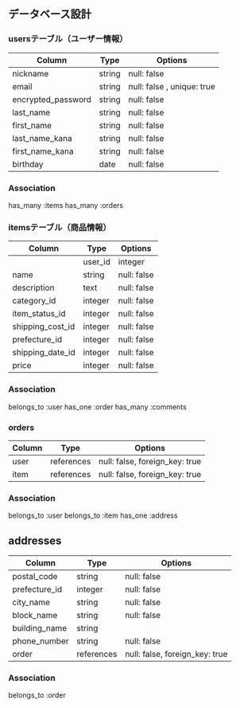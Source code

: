 ## データベース設計

### usersテーブル（ユーザー情報）

| Column            | Type    | Options     |
|-------------------|---------|-------------|
| nickname          | string  | null: false |
| email             | string  | null: false , unique: true|
| encrypted_password| string  | null: false |
| last_name         | string  | null: false |
| first_name        | string  | null: false |
| last_name_kana    | string  | null: false |
| first_name_kana   | string  | null: false |
| birthday          | date    | null: false |
 
### Association
 has_many :items
 has_many :orders

### itemsテーブル（商品情報）

| Column                   | Type    | Options     |
|--------------------------|---------|-------------|
| |user_id                 |integer  |null: false, foreign_key: true|
| name                     | string  | null: false |
| description              | text    | null: false |
| category_id              | integer | null: false |
| item_status_id           | integer | null: false |
| shipping_cost_id         | integer | null: false |
| prefecture_id            | integer | null: false |
| shipping_date_id         | integer | null: false |
| price                    | integer | null: false |

### Association
 belongs_to :user
 has_one :order
 has_many :comments

### orders

| Column | Type       | Options     |
|--------|------------|-------------|
| user   | references | null: false, foreign_key: true |
| item   | references | null: false, foreign_key: true |

### Association
 belongs_to :user
 belongs_to :item
 has_one :address

## addresses

| Column         | Type    | Options     |
|----------------|---------|-------------|
| postal_code    | string  | null: false |
| prefecture_id  | integer | null: false |
| city_name      | string  | null: false |
| block_name     | string  | null: false |
| building_name  | string  |             |
| phone_number   | string  | null: false |
| order          | references | null: false, foreign_key: true |

### Association
 belongs_to :order